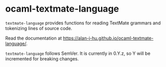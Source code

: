 # ocaml-textmate-language

`textmate-language` provides functions for reading TextMate grammars and
tokenizing lines of source code.

Read the documentation at https://alan-j-hu.github.io/ocaml-textmate-language/.

`textmate-language` follows SemVer. It is currently in 0.Y.z, so Y will be
incremented for breaking changes.
